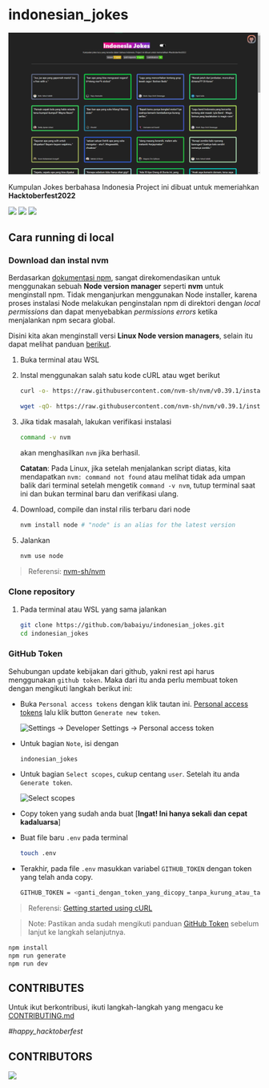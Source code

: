 # indonesian_jokes

<img src="assets/preview.png" alt="Preview" />

Kumpulan Jokes berbahasa Indonesia
Project ini dibuat untuk memeriahkan __Hacktoberfest2022__

![](https://img.shields.io/github/issues/babaiyu/indonesian_jokes)
![](https://img.shields.io/github/issues-pr/babaiyu/indonesian_jokes)
![](https://img.shields.io/github/contributors/babaiyu/indonesian_jokes)

## Cara running di local

### Download dan instal nvm

Berdasarkan [dokumentasi npm](https://docs.npmjs.com/downloading-and-installing-node-js-and-npm), sangat direkomendasikan untuk menggunakan sebuah __Node version manager__ seperti __nvm__ untuk menginstall npm. Tidak menganjurkan menggunakan Node installer, karena proses instalasi Node melakukan penginstalan npm di direktori dengan _local permissions_ dan dapat menyebabkan _permissions errors_ ketika menjalankan npm secara global.

Disini kita akan menginstall versi __Linux Node version managers__, selain itu dapat melihat panduan [berikut](https://docs.npmjs.com/downloading-and-installing-node-js-and-npm).

1. Buka terminal atau WSL
1. Instal menggunakan salah satu kode cURL atau wget berikut
    ```sh
    curl -o- https://raw.githubusercontent.com/nvm-sh/nvm/v0.39.1/install.sh | bash
    ```
    ```sh
    wget -qO- https://raw.githubusercontent.com/nvm-sh/nvm/v0.39.1/install.sh | bash
    ```
1. Jika tidak masalah, lakukan verifikasi instalasi
    ```sh
    command -v nvm
    ```
    akan menghasilkan `nvm` jika berhasil.
    
    __Catatan__: Pada Linux, jika setelah menjalankan script diatas, kita mendapatkan `nvm: command not found` atau melihat tidak ada umpan balik dari terminal setelah mengetik `command -v nvm`, tutup terminal saat ini dan bukan terminal baru dan verifikasi ulang.
1. Download, compile dan instal rilis terbaru dari node
    ```sh
    nvm install node # "node" is an alias for the latest version
    ```
1. Jalankan
    ```sh
    nvm use node
    ```

> Referensi: [nvm-sh/nvm](https://github.com/nvm-sh/nvm)

### Clone repository

1. Pada terminal atau WSL yang sama jalankan
    ```sh
    git clone https://github.com/babaiyu/indonesian_jokes.git
    cd indonesian_jokes
    ```

### GitHub Token

Sehubungan update kebijakan dari github, yakni rest api harus menggunakan `github token`. Maka dari itu anda perlu membuat token dengan mengikuti langkah berikut ini:

- Buka `Personal access tokens` dengan klik tautan ini. [Personal access tokens](https://github.com/settings/tokens) lalu klik button `Generate new token`.

    <img src="assets/img_settings_pat.png" alt="Settings -> Developer Settings -> Personal access token" />

- Untuk bagian `Note`, isi dengan
    ```
    indonesian_jokes
    ```

- Untuk bagian `Select scopes`, cukup centang `user`. Setelah itu anda `Generate token`.

    <img src="assets/img_settings_pat_scopes.png" alt="Select scopes" />

- Copy token yang sudah anda buat [__Ingat! Ini hanya sekali dan cepat kadaluarsa__]
- Buat file baru `.env` pada terminal
    ```sh
    touch .env
    ```
- Terakhir, pada file `.env` masukkan variabel `GITHUB_TOKEN` dengan token yang telah anda copy.
    ```sh
    GITHUB_TOKEN = <ganti_dengan_token_yang_dicopy_tanpa_kurung_atau_tanda_petik>
    ```

> Referensi: [Getting started using cURL](https://docs.github.com/en/rest/quickstart#getting-started-using-curl)


> Note: Pastikan anda sudah mengikuti panduan [GitHub Token](#github-token) sebelum lanjut ke langkah selanjutnya.

```
npm install
npm run generate
npm run dev
```

## CONTRIBUTES
Untuk ikut berkontribusi, ikuti langkah-langkah yang mengacu ke [CONTRIBUTING.md](./CONTRIBUTING.md)

_#happy_hacktoberfest_

## CONTRIBUTORS
![](https://contrib.rocks/image?repo=babaiyu/indonesian_jokes)
